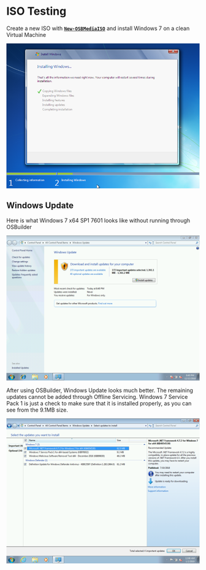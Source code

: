 # ISO Testing

Create a new ISO with [**`New-OSBMediaISO`**](../../functions/osbmedia/new-osbmediaiso.md) and install Windows 7 on a clean Virtual Machine

![](../../../../.gitbook/assets/2019-01-01_23-37-27.png)

## Windows Update

Here is what Windows 7 x64 SP1 7601 looks like without running through OSBuilder

![](../../../../.gitbook/assets/2018-12-13_20-41-01.png)

After using OSBuilder, Windows Update looks much better.  The remaining updates cannot be added through Offline Servicing.  Windows 7 Service Pack 1 is just a check to make sure that it is installed properly, as you can see from the 9.1MB size.

![](../../../../.gitbook/assets/2019-01-02_0-08-38.png)




